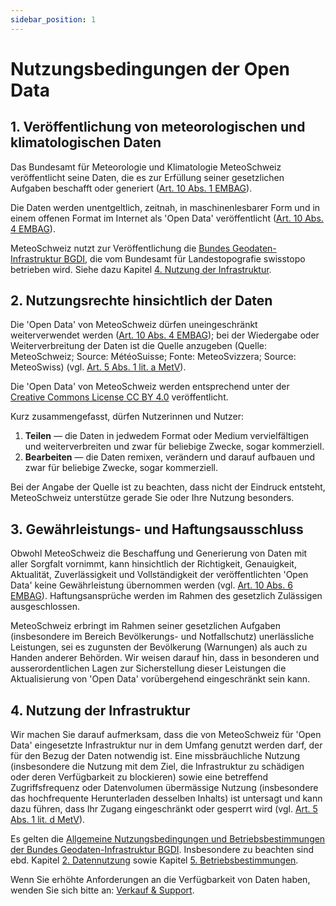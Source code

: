 ```yaml
---
sidebar_position: 1
---
```


# Nutzungsbedingungen der Open Data

## 1. Veröffentlichung von meteorologischen und klimatologischen Daten
Das Bundesamt für Meteorologie und Klimatologie MeteoSchweiz veröffentlicht seine Daten, die es zur Erfüllung seiner gesetzlichen Aufgaben beschafft oder generiert ([Art. 10 Abs. 1 EMBAG](https://www.fedlex.admin.ch/eli/cc/2023/682/de#art_10)).

Die Daten werden unentgeltlich, zeitnah, in maschinenlesbarer Form und in einem offenen Format im Internet als 'Open Data' veröffentlicht ([Art. 10 Abs. 4 EMBAG](https://www.fedlex.admin.ch/eli/cc/2023/682/de#art_10)).

MeteoSchweiz nutzt zur Veröffentlichung die [Bundes Geodaten-Infrastruktur BGDI](https://www.geo.admin.ch/de/impressum-verantwortlichkeiten-und-kontakte), die vom Bundesamt für Landestopografie swisstopo betrieben wird. Siehe dazu Kapitel [4. Nutzung der Infrastruktur](#4--nutzung-der-infrastruktur).  



## 2. Nutzungsrechte hinsichtlich der Daten
Die 'Open Data' von MeteoSchweiz dürfen uneingeschränkt weiterverwendet werden ([Art. 10 Abs. 4 EMBAG](https://www.fedlex.admin.ch/eli/cc/2023/682/de#art_10)); bei der Wiedergabe oder Weiterverbreitung der Daten ist die Quelle anzugeben (Quelle: MeteoSchweiz; Source: MétéoSuisse; Fonte: MeteoSvizzera; Source: MeteoSwiss) (vgl. [Art. 5 Abs. 1 lit. a MetV](https://www.fedlex.admin.ch/eli/cc/2024/452/de#art_5)). 

Die 'Open Data' von MeteoSchweiz werden entsprechend unter der [Creative Commons License CC BY 4.0](https://creativecommons.org/licenses/by/4.0/deed.de) veröffentlicht.

<!-- TODO: einfügen  ![CC-BY Logo](/docs/assets/img/ccby.png)  -->

Kurz zusammengefasst, dürfen Nutzerinnen und Nutzer:
1. **Teilen** — die Daten in jedwedem Format oder Medium vervielfältigen und weiterverbreiten und zwar für beliebige Zwecke, sogar kommerziell.
2. **Bearbeiten** — die Daten remixen, verändern und darauf aufbauen und zwar für beliebige Zwecke, sogar kommerziell.

Bei der Angabe der Quelle ist zu beachten, dass nicht der Eindruck entsteht, MeteoSchweiz unterstütze gerade Sie oder Ihre Nutzung besonders.



## 3. Gewährleistungs- und Haftungsausschluss
Obwohl MeteoSchweiz die Beschaffung und Generierung von Daten mit aller Sorgfalt vornimmt, kann hinsichtlich der Richtigkeit, Genauigkeit, Aktualität, Zuverlässigkeit und Vollständigkeit der veröffentlichten 'Open Data' keine Gewährleistung übernommen werden (vgl. [Art. 10 Abs. 6 EMBAG](https://www.fedlex.admin.ch/eli/cc/2023/682/de#art_10)). Haftungsansprüche werden im Rahmen des gesetzlich Zulässigen ausgeschlossen. 

MeteoSchweiz erbringt im Rahmen seiner gesetzlichen Aufgaben (insbesondere im Bereich Bevölkerungs- und Notfallschutz) unerlässliche Leistungen, sei es zugunsten der Bevölkerung (Warnungen) als auch zu Handen anderer Behörden. Wir weisen darauf hin, dass in besonderen und ausserordentlichen Lagen zur Sicherstellung dieser Leistungen die Aktualisierung von 'Open Data' vorübergehend eingeschränkt sein kann. 



## 4. Nutzung der Infrastruktur
Wir machen Sie darauf aufmerksam, dass die von MeteoSchweiz für 'Open Data' eingesetzte Infrastruktur nur in dem Umfang genutzt werden darf, der für den Bezug der Daten notwendig ist. Eine missbräuchliche Nutzung (insbesondere die Nutzung mit dem Ziel, die Infrastruktur zu schädigen oder deren Verfügbarkeit zu blockieren) sowie eine betreffend Zugriffsfrequenz oder Datenvolumen übermässige Nutzung (insbesondere das hochfrequente Herunterladen desselben Inhalts) ist untersagt und kann dazu führen, dass Ihr Zugang eingeschränkt oder gesperrt wird (vgl. [Art. 5 Abs. 1 lit. d MetV](https://www.fedlex.admin.ch/eli/cc/2024/452/de#art_5)).

Es gelten die [Allgemeine Nutzungsbedingungen und Betriebsbestimmungen der Bundes Geodaten-Infrastruktur BGDI](https://www.geo.admin.ch/de/allgemeine-nutzungsbedingungen-bgdi). Insbesondere zu beachten sind ebd. Kapitel [2. Datennutzung](https://www.geo.admin.ch/de/allgemeine-nutzungsbedingungen-bgdi#2.-Datennutzung) sowie Kapitel [5. Betriebsbestimmungen](https://www.geo.admin.ch/de/allgemeine-nutzungsbedingungen-bgdi#5-Betriebsbestimmungen).

Wenn Sie erhöhte Anforderungen an die Verfügbarkeit von Daten haben, wenden Sie sich bitte an: [Verkauf & Support](https://www.meteoswiss.admin.ch/about-us/contact/contact-form.html).

